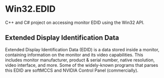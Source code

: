 # Win32.EDID
C++ and C# project on accessing monitor EDID using the Win32 API.

## Extended Display Identification Data
Extended Display Identification Data (EDID) is a data stored inside a monitor, containing information on the monitor and its video capabilities. This includes monitor manufacturer, product & serial number, native resolution, video interface, and more. Some of the widely-known programs that parses this EDID are softMCCS and NVIDIA Control Panel (commercially).